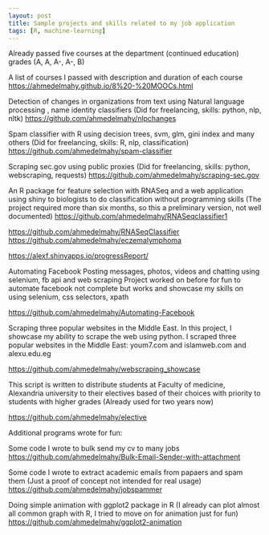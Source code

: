 ```yaml
---
layout: post
title: Sample projects and skills related to my job application
tags: [R, machine-learning]
---
```


Already passed five courses at the department (continued education) grades (A, A, A-, A-, B)

A list of courses I passed with description and duration of each course https://ahmedelmahy.github.io/8%20-%20MOOCs.html


Detection of changes in organizations from text using Natural language processing , name identity classifiers (Did for freelancing, skills: python, nlp, nltk) 
https://github.com/ahmedelmahy/nlpchanges


Spam classifier with R using decision trees, svm, glm, gini index and many others (Did for freelancing, skills: R, nlp, classification)
https://github.com/ahmedelmahy/spam-classifier


Scraping sec.gov using public proxies  (Did for freelancing, skills: python, webscraping, requests)
https://github.com/ahmedelmahy/scraping-sec.gov

An R package for feature selection with RNASeq  and a web application using shiny to biologists to do classification without programming skills (The project required more than six months, so this a preliminary version, not well documented)
https://github.com/ahmedelmahy/RNASeqclassifier1

https://github.com/ahmedelmahy/RNASeqClassifier
https://github.com/ahmedelmahy/eczemalymphoma

https://alexf.shinyapps.io/progressReport/

Automating Facebook Posting messages, photos, videos and chatting using selenium, fb api and web scraping  Project worked on before for fun to automate facebook not complete but works and showcase my skills on using selenium, css selectors, xpath

https://github.com/ahmedelmahy/Automating-Facebook


Scraping three popular websites in the Middle East. In this project, I showcase my ability to scrape the web using python. I scraped three popular websites in the Middle East: youm7.com and islamweb.com and alexu.edu.eg

https://github.com/ahmedelmahy/webscraping_showcase


This script is written to distribute students at Faculty of medicine, Alexandria university to their electives based of their choices with priority to students with higher grades (Already used for two years now)

https://github.com/ahmedelmahy/elective


Additional programs wrote for fun:

Some code I wrote to bulk send my cv to many jobs
https://github.com/ahmedelmahy/Bulk-Email-Sender-with-attachment

Some code I wrote to extract academic emails from papaers and spam them (Just a proof of concept not intended for real usage)
https://github.com/ahmedelmahy/jobspammer


Doing simple animation with ggplot2 package in R (I already can plot almost all common graph with R, I tried to move on for animation just for fun)
https://github.com/ahmedelmahy/ggplot2-animation
